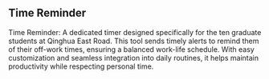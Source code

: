 ## Time Reminder
Time Reminder: A dedicated timer designed specifically for the ten graduate students at Qinghua East Road. This tool sends timely alerts to remind them of their off-work times, ensuring a balanced work-life schedule. With easy customization and seamless integration into daily routines, it helps maintain productivity while respecting personal time.
